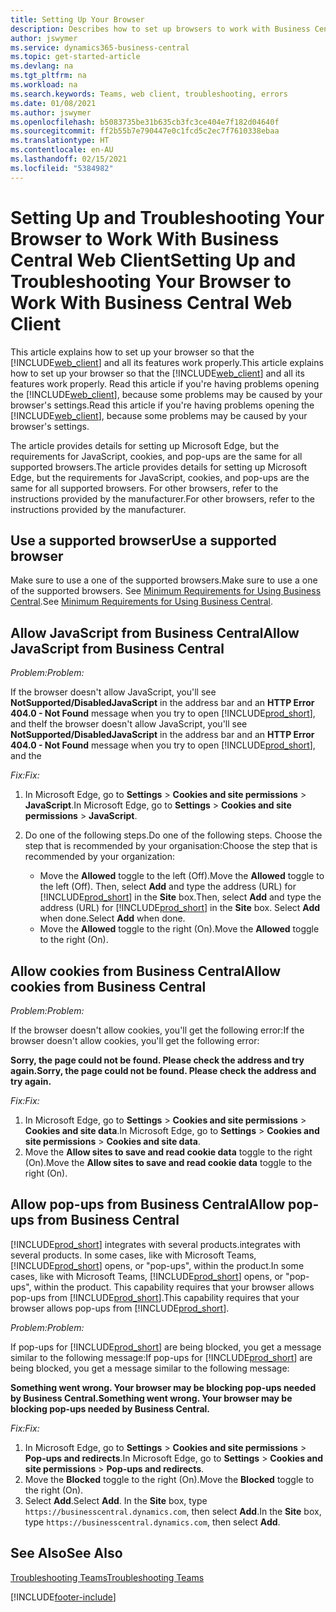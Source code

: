 ```yaml
---
title: Setting Up Your Browser
description: Describes how to set up browsers to work with Business Central and products that integrate with it.
author: jswymer
ms.service: dynamics365-business-central
ms.topic: get-started-article
ms.devlang: na
ms.tgt_pltfrm: na
ms.workload: na
ms.search.keywords: Teams, web client, troubleshooting, errors
ms.date: 01/08/2021
ms.author: jswymer
ms.openlocfilehash: b5083735be31b635cb3fc3ce404e7f182d04640f
ms.sourcegitcommit: ff2b55b7e790447e0c1fcd5c2ec7f7610338ebaa
ms.translationtype: HT
ms.contentlocale: en-AU
ms.lasthandoff: 02/15/2021
ms.locfileid: "5384982"
---
```

# <a name="setting-up-and-troubleshooting-your-browser-to-work-with-business-central-web-client"></a><span data-ttu-id="3bef9-103">Setting Up and Troubleshooting Your Browser to Work With Business Central Web Client</span><span class="sxs-lookup"><span data-stu-id="3bef9-103">Setting Up and Troubleshooting Your Browser to Work With Business Central Web Client</span></span>

<span data-ttu-id="3bef9-104">This article explains how to set up your browser so that the [!INCLUDE[web_client](includes/web_client.md)] and all its features work properly.</span><span class="sxs-lookup"><span data-stu-id="3bef9-104">This article explains how to set up your browser so that the [!INCLUDE[web_client](includes/web_client.md)] and all its features work properly.</span></span> <span data-ttu-id="3bef9-105">Read this article if you're having problems opening the [!INCLUDE[web_client](includes/web_client.md)], because some problems may be caused by your browser's settings.</span><span class="sxs-lookup"><span data-stu-id="3bef9-105">Read this article if you're having problems opening the [!INCLUDE[web_client](includes/web_client.md)], because some problems may be caused by your browser's settings.</span></span>

<span data-ttu-id="3bef9-106">The article provides details for setting up Microsoft Edge, but the requirements for JavaScript, cookies, and pop-ups are the same for all supported browsers.</span><span class="sxs-lookup"><span data-stu-id="3bef9-106">The article provides details for setting up Microsoft Edge, but the requirements for JavaScript, cookies, and pop-ups are the same for all supported browsers.</span></span> <span data-ttu-id="3bef9-107">For other browsers, refer to the instructions provided by the manufacturer.</span><span class="sxs-lookup"><span data-stu-id="3bef9-107">For other browsers, refer to the instructions provided by the manufacturer.</span></span>  

## <a name="use-a-supported-browser"></a><span data-ttu-id="3bef9-108">Use a supported browser</span><span class="sxs-lookup"><span data-stu-id="3bef9-108">Use a supported browser</span></span>

<span data-ttu-id="3bef9-109">Make sure to use a one of the supported browsers.</span><span class="sxs-lookup"><span data-stu-id="3bef9-109">Make sure to use a one of the supported browsers.</span></span> <span data-ttu-id="3bef9-110">See [Minimum Requirements for Using Business Central](product-requirements.md#recommended-browsers).</span><span class="sxs-lookup"><span data-stu-id="3bef9-110">See [Minimum Requirements for Using Business Central](product-requirements.md#recommended-browsers).</span></span>  

## <a name="allow-javascript-from-business-central"></a><span data-ttu-id="3bef9-111">Allow JavaScript from Business Central</span><span class="sxs-lookup"><span data-stu-id="3bef9-111">Allow JavaScript from Business Central</span></span>

<span data-ttu-id="3bef9-112">*Problem:*</span><span class="sxs-lookup"><span data-stu-id="3bef9-112">*Problem:*</span></span>

<span data-ttu-id="3bef9-113">If the browser doesn't allow JavaScript, you'll see **NotSupported/DisabledJavaScript** in the address bar and an **HTTP Error 404.0 - Not Found** message when you try to open [!INCLUDE[prod_short](includes/prod_short.md)], and the</span><span class="sxs-lookup"><span data-stu-id="3bef9-113">If the browser doesn't allow JavaScript, you'll see **NotSupported/DisabledJavaScript** in the address bar and an **HTTP Error 404.0 - Not Found** message when you try to open [!INCLUDE[prod_short](includes/prod_short.md)], and the</span></span> 

<!-- http://localhost:8080/NotSupported/DisabledJavaScript HTTP Error 404.0 - Not Found
The resource you are looking for has been removed, had its name changed, or is temporarily unavailable. -->

<span data-ttu-id="3bef9-114">*Fix:*</span><span class="sxs-lookup"><span data-stu-id="3bef9-114">*Fix:*</span></span>

1. <span data-ttu-id="3bef9-115">In Microsoft Edge, go to **Settings** > **Cookies and site permissions** > **JavaScript**.</span><span class="sxs-lookup"><span data-stu-id="3bef9-115">In Microsoft Edge, go to **Settings** > **Cookies and site permissions** > **JavaScript**.</span></span>
2. <span data-ttu-id="3bef9-116">Do one of the following steps.</span><span class="sxs-lookup"><span data-stu-id="3bef9-116">Do one of the following steps.</span></span> <span data-ttu-id="3bef9-117">Choose the step that is recommended by your organisation:</span><span class="sxs-lookup"><span data-stu-id="3bef9-117">Choose the step that is recommended by your organization:</span></span>

    - <span data-ttu-id="3bef9-118">Move the **Allowed** toggle to the left (Off).</span><span class="sxs-lookup"><span data-stu-id="3bef9-118">Move the **Allowed** toggle to the left (Off).</span></span> <span data-ttu-id="3bef9-119">Then, select **Add** and type the address (URL) for [!INCLUDE[prod_short](includes/prod_short.md)] in the **Site** box.</span><span class="sxs-lookup"><span data-stu-id="3bef9-119">Then, select **Add** and type the address (URL) for [!INCLUDE[prod_short](includes/prod_short.md)] in the **Site** box.</span></span> <span data-ttu-id="3bef9-120">Select **Add** when done.</span><span class="sxs-lookup"><span data-stu-id="3bef9-120">Select **Add** when done.</span></span>
    - <span data-ttu-id="3bef9-121">Move the **Allowed** toggle to the right (On).</span><span class="sxs-lookup"><span data-stu-id="3bef9-121">Move the **Allowed** toggle to the right (On).</span></span>

## <a name="allow-cookies-from-business-central"></a><span data-ttu-id="3bef9-122">Allow cookies from Business Central</span><span class="sxs-lookup"><span data-stu-id="3bef9-122">Allow cookies from Business Central</span></span>

<span data-ttu-id="3bef9-123">*Problem:*</span><span class="sxs-lookup"><span data-stu-id="3bef9-123">*Problem:*</span></span>

<span data-ttu-id="3bef9-124">If the browser doesn't allow cookies, you'll get the following error:</span><span class="sxs-lookup"><span data-stu-id="3bef9-124">If the browser doesn't allow cookies, you'll get the following error:</span></span>

<span data-ttu-id="3bef9-125">**Sorry, the page could not be found. Please check the address and try again.**</span><span class="sxs-lookup"><span data-stu-id="3bef9-125">**Sorry, the page could not be found. Please check the address and try again.**</span></span> 

<span data-ttu-id="3bef9-126">*Fix:*</span><span class="sxs-lookup"><span data-stu-id="3bef9-126">*Fix:*</span></span>

1. <span data-ttu-id="3bef9-127">In Microsoft Edge, go to **Settings** > **Cookies and site permissions** > **Cookies and site data**.</span><span class="sxs-lookup"><span data-stu-id="3bef9-127">In Microsoft Edge, go to **Settings** > **Cookies and site permissions** > **Cookies and site data**.</span></span>
2. <span data-ttu-id="3bef9-128">Move the **Allow sites to save and read cookie data** toggle to the right (On).</span><span class="sxs-lookup"><span data-stu-id="3bef9-128">Move the **Allow sites to save and read cookie data** toggle to the right (On).</span></span>  

## <a name="allow-pop-ups-from-business-central"></a><a name="popup"></a><span data-ttu-id="3bef9-129">Allow pop-ups from Business Central</span><span class="sxs-lookup"><span data-stu-id="3bef9-129">Allow pop-ups from Business Central</span></span>

[!INCLUDE[prod_short](includes/prod_short.md)] <span data-ttu-id="3bef9-130">integrates with several products.</span><span class="sxs-lookup"><span data-stu-id="3bef9-130">integrates with several products.</span></span> <span data-ttu-id="3bef9-131">In some cases, like with Microsoft Teams, [!INCLUDE[prod_short](includes/prod_short.md)] opens, or "pop-ups", within the product.</span><span class="sxs-lookup"><span data-stu-id="3bef9-131">In some cases, like with Microsoft Teams, [!INCLUDE[prod_short](includes/prod_short.md)] opens, or "pop-ups", within the product.</span></span> <span data-ttu-id="3bef9-132">This capability requires that your browser allows pop-ups from [!INCLUDE[prod_short](includes/prod_short.md)].</span><span class="sxs-lookup"><span data-stu-id="3bef9-132">This capability requires that your browser allows pop-ups from [!INCLUDE[prod_short](includes/prod_short.md)].</span></span>

<span data-ttu-id="3bef9-133">*Problem:*</span><span class="sxs-lookup"><span data-stu-id="3bef9-133">*Problem:*</span></span>

<span data-ttu-id="3bef9-134">If pop-ups for [!INCLUDE[prod_short](includes/prod_short.md)] are being blocked, you get a message similar to the following message:</span><span class="sxs-lookup"><span data-stu-id="3bef9-134">If pop-ups for [!INCLUDE[prod_short](includes/prod_short.md)] are being blocked, you get a message similar to the following message:</span></span>

<span data-ttu-id="3bef9-135">**Something went wrong. Your browser may be blocking pop-ups needed by Business Central.**</span><span class="sxs-lookup"><span data-stu-id="3bef9-135">**Something went wrong. Your browser may be blocking pop-ups needed by Business Central.**</span></span>

<!--
Something went wrong
Your browser may be blocking pop-ups needed by Business Central.

Change your browser settings to allow pop-ups or allow this for trusted domains, then try again.
If these settings are managed for your organization, you should contact your administrator for assistance.

Try again
-->
<span data-ttu-id="3bef9-136">*Fix:*</span><span class="sxs-lookup"><span data-stu-id="3bef9-136">*Fix:*</span></span>

1. <span data-ttu-id="3bef9-137">In Microsoft Edge, go to **Settings** > **Cookies and site permissions** > **Pop-ups and redirects**.</span><span class="sxs-lookup"><span data-stu-id="3bef9-137">In Microsoft Edge, go to **Settings** > **Cookies and site permissions** > **Pop-ups and redirects**.</span></span>
2. <span data-ttu-id="3bef9-138">Move the **Blocked** toggle to the right (On).</span><span class="sxs-lookup"><span data-stu-id="3bef9-138">Move the **Blocked** toggle to the right (On).</span></span>
3. <span data-ttu-id="3bef9-139">Select **Add**.</span><span class="sxs-lookup"><span data-stu-id="3bef9-139">Select **Add**.</span></span> <span data-ttu-id="3bef9-140">In the **Site** box, type `https://businesscentral.dynamics.com`, then select **Add**.</span><span class="sxs-lookup"><span data-stu-id="3bef9-140">In the **Site** box, type `https://businesscentral.dynamics.com`, then select **Add**.</span></span>

## <a name="see-also"></a><span data-ttu-id="3bef9-141">See Also</span><span class="sxs-lookup"><span data-stu-id="3bef9-141">See Also</span></span>

[<span data-ttu-id="3bef9-142">Troubleshooting Teams</span><span class="sxs-lookup"><span data-stu-id="3bef9-142">Troubleshooting Teams</span></span>](admin-teams-troubleshooting.md)  

[!INCLUDE[footer-include](includes/footer-banner.md)]